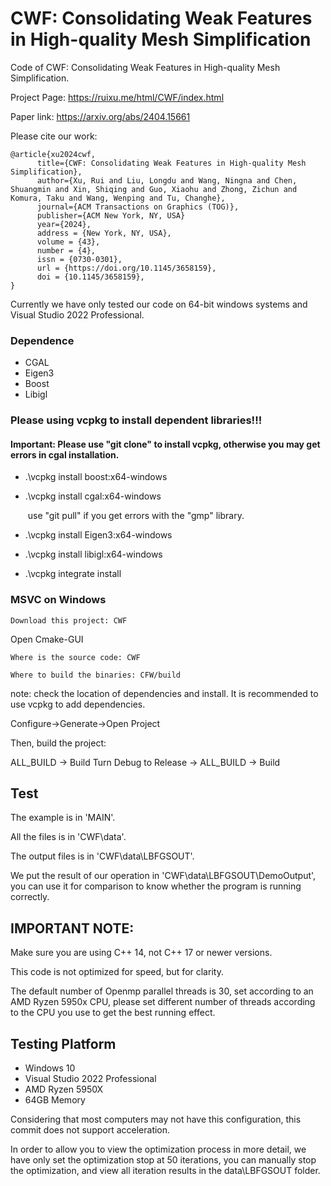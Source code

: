 # CWF: Consolidating Weak Features in High-quality Mesh Simplification

Code of CWF: Consolidating Weak Features in High-quality Mesh Simplification.

Project Page: https://ruixu.me/html/CWF/index.html 

Paper link: https://arxiv.org/abs/2404.15661


Please cite our work:
```
@article{xu2024cwf,
      title={CWF: Consolidating Weak Features in High-quality Mesh Simplification}, 
      author={Xu, Rui and Liu, Longdu and Wang, Ningna and Chen, Shuangmin and Xin, Shiqing and Guo, Xiaohu and Zhong, Zichun and Komura, Taku and Wang, Wenping and Tu, Changhe},
      journal={ACM Transactions on Graphics (TOG)},
      publisher={ACM New York, NY, USA}
      year={2024},
      address = {New York, NY, USA},
      volume = {43},
      number = {4},
      issn = {0730-0301},
      url = {https://doi.org/10.1145/3658159},
      doi = {10.1145/3658159},
}
```

Currently we have only tested our code on 64-bit windows systems and Visual Studio 2022 Professional.

### Dependence

- CGAL
- Eigen3
- Boost
- Libigl

### Please using vcpkg to install dependent libraries!!!

#### Important: Please use  "git clone" to install vcpkg, otherwise you may get errors in cgal installation.

- .\vcpkg install boost:x64-windows
- .\vcpkg install cgal:x64-windows
  
  ​	use "git pull" if you get errors with the "gmp" library.
- .\vcpkg install Eigen3:x64-windows
- .\vcpkg install libigl:x64-windows
- .\vcpkg integrate install

### MSVC on Windows

```
Download this project: CWF
```

Open Cmake-GUI

```
Where is the source code: CWF

Where to build the binaries: CFW/build
```

note: check the location of dependencies and install. It is recommended to use vcpkg to add dependencies.

Configure->Generate->Open Project

Then, build the project:

ALL_BUILD -> Build
Turn Debug to Release -> ALL_BUILD -> Build


## Test

The example is in 'MAIN'.

All the files is in 'CWF\data'.

The output files is in 'CWF\data\LBFGSOUT'.

We put the result of our operation in 'CWF\data\LBFGSOUT\DemoOutput', you can use it for comparison to know whether the program is running correctly.

## IMPORTANT NOTE:

Make sure you are using C++ 14, not C++ 17 or newer versions. 

This code is not optimized for speed, but for clarity.

The default number of Openmp parallel threads is 30, set according to an AMD Ryzen 5950x CPU, please set different number of threads according to the CPU you use to get the best running effect.



## Testing Platform

- Windows 10
- Visual Studio 2022 Professional
- AMD Ryzen 5950X
- 64GB Memory

Considering that most computers may not have this configuration, this commit does not support acceleration.

In order to allow you to view the optimization process in more detail,
we have only set the optimization stop at 50 iterations, you can manually stop the optimization, and view all iteration results in the data\LBFGSOUT folder.

